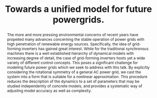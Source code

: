 ---
layout: talk
title:  Towards a unified model for future powergrids.
name: Raphael Kogler
talk-url: 
abstract: The more and more pressing environmental concerns of recent years have propelled many advances concerning the stable operation of power grids with high penetration of renewable energy sources. Specifically, the idea of grid-forming inverters has gained great interest. While for the traditional synchronous machines there is a well established hierarchy of dynamical models with increasing degree of detail, the case of grid-forming inverters hosts yet a wide variety of different control concepts. This poses a significant challenge for modeling future power grids which we seek to address with this talk. By explicitly considering the rotational symmetry of a general AC power grid, we cast the system into a form that is suitable for a nonlinear approximation. This procedure reduces the description of the dynamics to a set of parameters that may be studied independently of concrete models, and provides a systematic way of adjusting model accuracy as well as complexity.
session: contributed
---